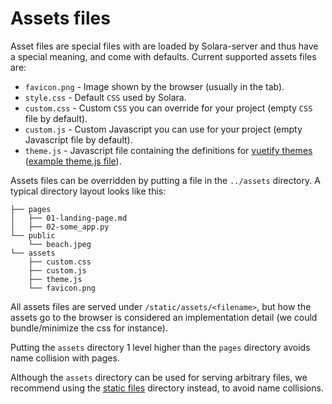 # Assets files

Asset files are special files with are loaded by Solara-server and thus have a special meaning, and come with defaults. Current supported assets files are:

 * `favicon.png` - Image shown by the browser (usually in the tab).
 * `style.css` - Default `CSS` used by Solara.
 * `custom.css` - Custom `CSS` you can override for your project (empty `CSS` file by default).
 * `custom.js` - Custom Javascript you can use for your project (empty Javascript file by default).
 * `theme.js` - Javascript file containing the definitions for [vuetify themes](https://v2.vuetifyjs.com/en/features/theme/) ([example theme.js file](https://github.com/widgetti/solara/blob/master/solara/website/assets/theme.js)).


Assets files can be overridden by putting a file in the `../assets` directory.  A typical directory layout looks like this:

```
├── pages
│   ├── 01-landing-page.md
│   ├── 02-some_app.py
└── public
    └── beach.jpeg
└── assets
    ├── custom.css
    ├── custom.js
    ├── theme.js
    └── favicon.png
```

All assets files are served under `/static/assets/<filename>`, but how the assets go to the browser is considered an implementation detail (we could bundle/minimize the css for instance).

Putting the `assets` directory 1 level higher than the `pages` directory avoids name collision with pages.


Although the `assets` directory can be used for serving arbitrary files, we recommend using the [static files](/documentation/getting_started/reference/static-files) directory instead, to avoid name collisions.
